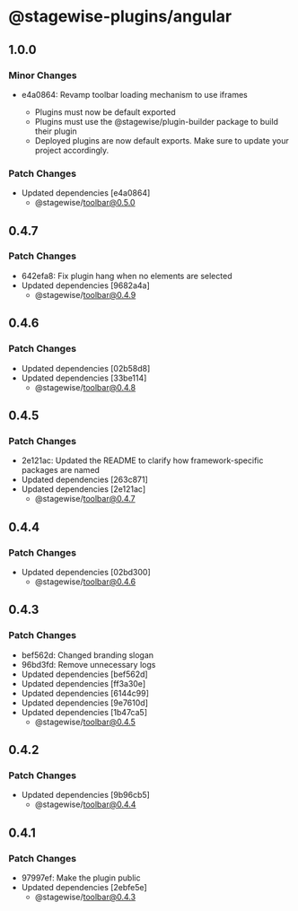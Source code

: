 # @stagewise-plugins/angular

## 1.0.0

### Minor Changes

- e4a0864: Revamp toolbar loading mechanism to use iframes

  - Plugins must now be default exported
  - Plugins must use the @stagewise/plugin-builder package to build their plugin
  - Deployed plugins are now default exports. Make sure to update your project accordingly.

### Patch Changes

- Updated dependencies [e4a0864]
  - @stagewise/toolbar@0.5.0

## 0.4.7

### Patch Changes

- 642efa8: Fix plugin hang when no elements are selected
- Updated dependencies [9682a4a]
  - @stagewise/toolbar@0.4.9

## 0.4.6

### Patch Changes

- Updated dependencies [02b58d8]
- Updated dependencies [33be114]
  - @stagewise/toolbar@0.4.8

## 0.4.5

### Patch Changes

- 2e121ac: Updated the README to clarify how framework-specific packages are named
- Updated dependencies [263c871]
- Updated dependencies [2e121ac]
  - @stagewise/toolbar@0.4.7

## 0.4.4

### Patch Changes

- Updated dependencies [02bd300]
  - @stagewise/toolbar@0.4.6

## 0.4.3

### Patch Changes

- bef562d: Changed branding slogan
- 96bd3fd: Remove unnecessary logs
- Updated dependencies [bef562d]
- Updated dependencies [ff3a30e]
- Updated dependencies [6144c99]
- Updated dependencies [9e7610d]
- Updated dependencies [1b47ca5]
  - @stagewise/toolbar@0.4.5

## 0.4.2

### Patch Changes

- Updated dependencies [9b96cb5]
  - @stagewise/toolbar@0.4.4

## 0.4.1

### Patch Changes

- 97997ef: Make the plugin public
- Updated dependencies [2ebfe5e]
  - @stagewise/toolbar@0.4.3
